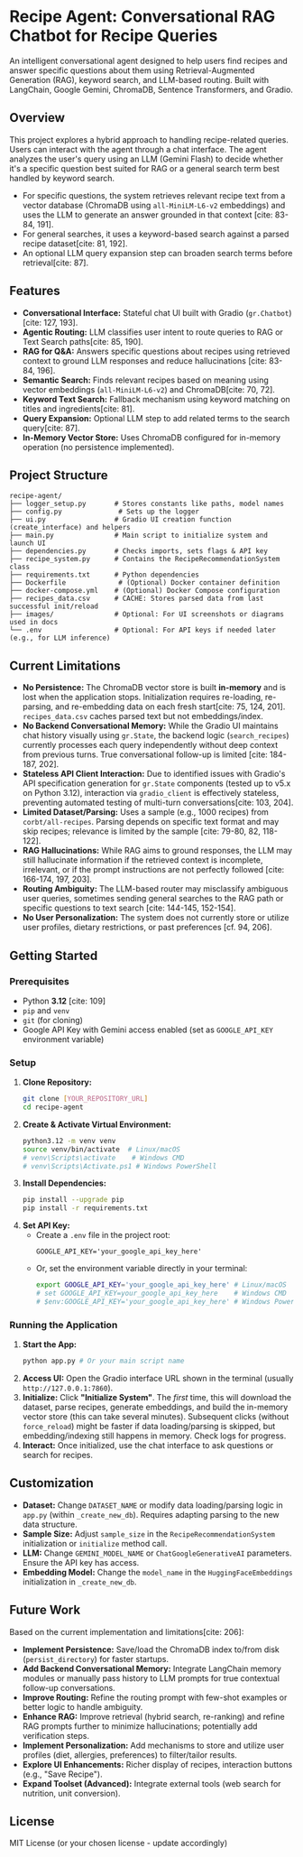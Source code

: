 # Recipe Agent: Conversational RAG Chatbot for Recipe Queries

An intelligent conversational agent designed to help users find recipes and answer specific questions about them using Retrieval-Augmented Generation (RAG), keyword search, and LLM-based routing. Built with LangChain, Google Gemini, ChromaDB, Sentence Transformers, and Gradio.

## Overview

This project explores a hybrid approach to handling recipe-related queries. Users can interact with the agent through a chat interface. The agent analyzes the user's query using an LLM (Gemini Flash) to decide whether it's a specific question best suited for RAG or a general search term best handled by keyword search.

- For specific questions, the system retrieves relevant recipe text from a vector database (ChromaDB using `all-MiniLM-L6-v2` embeddings) and uses the LLM to generate an answer grounded in that context [cite: 83-84, 191].
- For general searches, it uses a keyword-based search against a parsed recipe dataset[cite: 81, 192].
- An optional LLM query expansion step can broaden search terms before retrieval[cite: 87].

## Features

- **Conversational Interface:** Stateful chat UI built with Gradio (`gr.Chatbot`)[cite: 127, 193].
- **Agentic Routing:** LLM classifies user intent to route queries to RAG or Text Search paths[cite: 85, 190].
- **RAG for Q&A:** Answers specific questions about recipes using retrieved context to ground LLM responses and reduce hallucinations [cite: 83-84, 196].
- **Semantic Search:** Finds relevant recipes based on meaning using vector embeddings (`all-MiniLM-L6-v2`) and ChromaDB[cite: 70, 72].
- **Keyword Text Search:** Fallback mechanism using keyword matching on titles and ingredients[cite: 81].
- **Query Expansion:** Optional LLM step to add related terms to the search query[cite: 87].
- **In-Memory Vector Store:** Uses ChromaDB configured for in-memory operation (no persistence implemented).

## Project Structure

```
recipe-agent/
├── logger_setup.py       # Stores constants like paths, model names
├── config.py              # Sets up the logger
├── ui.py                 # Gradio UI creation function (create_interface) and helpers
├── main.py               # Main script to initialize system and launch UI
├── dependencies.py       # Checks imports, sets flags & API key
├── recipe_system.py      # Contains the RecipeRecommendationSystem class
├── requirements.txt      # Python dependencies
├── Dockerfile             # (Optional) Docker container definition
├── docker-compose.yml    # (Optional) Docker Compose configuration
├── recipes_data.csv      # CACHE: Stores parsed data from last successful init/reload
├── images/               # Optional: For UI screenshots or diagrams used in docs
└── .env                  # Optional: For API keys if needed later (e.g., for LLM inference)
```

## Current Limitations

- **No Persistence:** The ChromaDB vector store is built **in-memory** and is lost when the application stops. Initialization requires re-loading, re-parsing, and re-embedding data on each fresh start[cite: 75, 124, 201]. `recipes_data.csv` caches parsed text but not embeddings/index.
- **No Backend Conversational Memory:** While the Gradio UI maintains chat history visually using `gr.State`, the backend logic (`search_recipes`) currently processes each query independently without deep context from previous turns. True conversational follow-up is limited [cite: 184-187, 202].
- **Stateless API Client Interaction:** Due to identified issues with Gradio's API specification generation for `gr.State` components (tested up to v5.x on Python 3.12), interaction via `gradio_client` is effectively stateless, preventing automated testing of multi-turn conversations[cite: 103, 204].
- **Limited Dataset/Parsing:** Uses a sample (e.g., 1000 recipes) from `corbt/all-recipes`. Parsing depends on specific text format and may skip recipes; relevance is limited by the sample [cite: 79-80, 82, 118-122].
- **RAG Hallucinations:** While RAG aims to ground responses, the LLM may still hallucinate information if the retrieved context is incomplete, irrelevant, or if the prompt instructions are not perfectly followed [cite: 166-174, 197, 203].
- **Routing Ambiguity:** The LLM-based router may misclassify ambiguous user queries, sometimes sending general searches to the RAG path or specific questions to text search [cite: 144-145, 152-154].
- **No User Personalization:** The system does not currently store or utilize user profiles, dietary restrictions, or past preferences [cf. 94, 206].

## Getting Started

### Prerequisites

- Python **3.12** [cite: 109]
- `pip` and `venv`
- `git` (for cloning)
- Google API Key with Gemini access enabled (set as `GOOGLE_API_KEY` environment variable)

### Setup

1.  **Clone Repository:**
    ```bash
    git clone [YOUR_REPOSITORY_URL]
    cd recipe-agent
    ```
2.  **Create & Activate Virtual Environment:**
    ```bash
    python3.12 -m venv venv
    source venv/bin/activate  # Linux/macOS
    # venv\Scripts\activate    # Windows CMD
    # venv\Scripts\Activate.ps1 # Windows PowerShell
    ```
3.  **Install Dependencies:**
    ```bash
    pip install --upgrade pip
    pip install -r requirements.txt
    ```
4.  **Set API Key:**
    - Create a `.env` file in the project root:
      ```text
      GOOGLE_API_KEY='your_google_api_key_here'
      ```
    - Or, set the environment variable directly in your terminal:
      ```bash
      export GOOGLE_API_KEY='your_google_api_key_here' # Linux/macOS
      # set GOOGLE_API_KEY=your_google_api_key_here    # Windows CMD
      # $env:GOOGLE_API_KEY='your_google_api_key_here' # Windows PowerShell
      ```

### Running the Application

1.  **Start the App:**
    ```bash
    python app.py # Or your main script name
    ```
2.  **Access UI:** Open the Gradio interface URL shown in the terminal (usually `http://127.0.0.1:7860`).
3.  **Initialize:** Click **"Initialize System"**. The _first_ time, this will download the dataset, parse recipes, generate embeddings, and build the in-memory vector store (this can take several minutes). Subsequent clicks (without `force_reload`) might be faster if data loading/parsing is skipped, but embedding/indexing still happens in memory. Check logs for progress.
4.  **Interact:** Once initialized, use the chat interface to ask questions or search for recipes.

## Customization

- **Dataset:** Change `DATASET_NAME` or modify data loading/parsing logic in `app.py` (within `_create_new_db`). Requires adapting parsing to the new data structure.
- **Sample Size:** Adjust `sample_size` in the `RecipeRecommendationSystem` initialization or `initialize` method call.
- **LLM:** Change `GEMINI_MODEL_NAME` or `ChatGoogleGenerativeAI` parameters. Ensure the API key has access.
- **Embedding Model:** Change the `model_name` in the `HuggingFaceEmbeddings` initialization in `_create_new_db`.

## Future Work

Based on the current implementation and limitations[cite: 206]:

- **Implement Persistence:** Save/load the ChromaDB index to/from disk (`persist_directory`) for faster startups.
- **Add Backend Conversational Memory:** Integrate LangChain memory modules or manually pass history to LLM prompts for true contextual follow-up conversations.
- **Improve Routing:** Refine the routing prompt with few-shot examples or better logic to handle ambiguity.
- **Enhance RAG:** Improve retrieval (hybrid search, re-ranking) and refine RAG prompts further to minimize hallucinations; potentially add verification steps.
- **Implement Personalization:** Add mechanisms to store and utilize user profiles (diet, allergies, preferences) to filter/tailor results.
- **Explore UI Enhancements:** Richer display of recipes, interaction buttons (e.g., "Save Recipe").
- **Expand Toolset (Advanced):** Integrate external tools (web search for nutrition, unit conversion).

## License

MIT License (or your chosen license - update accordingly)
